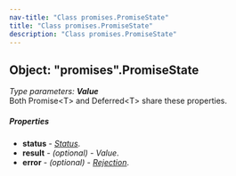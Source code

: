 ```yaml
---
nav-title: "Class promises.PromiseState"
title: "Class promises.PromiseState"
description: "Class promises.PromiseState"
---
```

## Object: "promises".PromiseState  
_Type parameters:_ _**Value**_  
Both Promise&lt;T&gt; and Deferred&lt;T&gt; share these properties.

##### Properties
 - **status** - [_Status_](../promises/Status.md).
 - **result** - _(optional)_ - _Value_.
 - **error** - _(optional)_ - [_Rejection_](../promises/Rejection.md).
